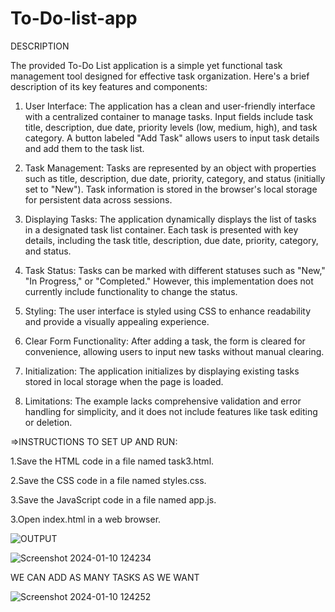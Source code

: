 # To-Do-list-app
DESCRIPTION

The provided To-Do List application is a simple yet functional task management tool designed for effective task organization. Here's a brief description of its key features and components:

1. User Interface:
The application has a clean and user-friendly interface with a centralized container to manage tasks.
Input fields include task title, description, due date, priority levels (low, medium, high), and task category.
A button labeled "Add Task" allows users to input task details and add them to the task list.



2. Task Management:
Tasks are represented by an object with properties such as title, description, due date, priority, category, and status (initially set to "New").
Task information is stored in the browser's local storage for persistent data across sessions.


3. Displaying Tasks:
The application dynamically displays the list of tasks in a designated task list container.
Each task is presented with key details, including the task title, description, due date, priority, category, and status.


4. Task Status:
Tasks can be marked with different statuses such as "New," "In Progress," or "Completed." However, this implementation does not currently include functionality to change the status.


5. Styling:
The user interface is styled using CSS to enhance readability and provide a visually appealing experience.

6. Clear Form Functionality:
After adding a task, the form is cleared for convenience, allowing users to input new tasks without manual clearing.


7. Initialization:
The application initializes by displaying existing tasks stored in local storage when the page is loaded.


9. Limitations:
The example lacks comprehensive validation and error handling for simplicity, and it does not include features like task editing or deletion.





=>INSTRUCTIONS TO SET UP AND RUN: 


1.Save the HTML code in a file named task3.html.

2.Save the CSS code in a file named styles.css.

3.Save the JavaScript code in a file named app.js.

3.Open index.html in a web browser.






![OUTPUT](https://github.com/pshirishaa/To-Do-list-app/assets/115444119/c6a1d7a3-34ce-4d9a-b16f-fbc493870ebd)









![Screenshot 2024-01-10 124234](https://github.com/pshirishaa/To-Do-list-app/assets/115444119/6a4e6973-6b44-4a20-8281-c0f63c75b678)







WE CAN ADD AS MANY TASKS AS WE WANT








![Screenshot 2024-01-10 124252](https://github.com/pshirishaa/To-Do-list-app/assets/115444119/e7298204-8a5b-4288-a674-d22dfaf4ad9e)



    
